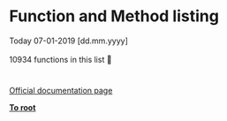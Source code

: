 # Function and Method listing



Today 07-01-2019 [dd.mm.yyyy]<br><br>10934 functions in this list &#x1F37A;  

#

[Official documentation page](https://www.php.net/manual/en/indexes.functions.php)

**[To root](/README.md)**